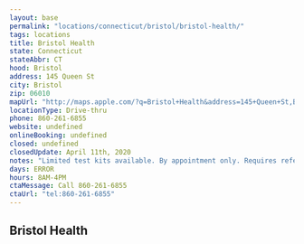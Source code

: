 ```yaml
---
layout: base
permalink: "locations/connecticut/bristol/bristol-health/"
tags: locations
title: Bristol Health
state: Connecticut
stateAbbr: CT
hood: Bristol
address: 145 Queen St
city: Bristol
zip: 06010
mapUrl: "http://maps.apple.com/?q=Bristol+Health&address=145+Queen+St,Bristol,Connecticut,06010"
locationType: Drive-thru
phone: 860-261-6855 
website: undefined
onlineBooking: undefined
closed: undefined
closedUpdate: April 11th, 2020
notes: "Limited test kits available. By appointment only. Requires referral from a primary health provider."
days: ERROR
hours: 8AM-4PM
ctaMessage: Call 860-261-6855 
ctaUrl: "tel:860-261-6855"
---
```

## Bristol Health